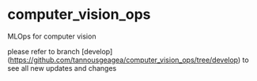 # computer_vision_ops
MLOps for computer vision

please refer to branch [develop] (https://github.com/tannousgeagea/computer_vision_ops/tree/develop) to see all new updates and changes
